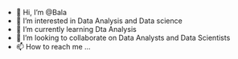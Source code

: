 - 👋 Hi, I’m @Bala
- 👀 I’m interested in Data Analysis and Data science
- 🌱 I’m currently learning Dta Analysis 
- 💞️ I’m looking to collaborate on Data Analysts and Data Scientists
- 📫 How to reach me ...

<!---
BalaDaniel/BalaDaniel is a ✨ special ✨ repository because its `README.md` (this file) appears on your GitHub profile.
You can click the Preview link to take a look at your changes.
--->
